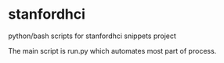 # stanfordhci
python/bash scripts for stanfordhci snippets project

The main script is run.py which automates most part of process.
